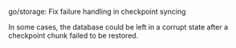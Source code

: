 go/storage: Fix failure handling in checkpoint syncing

In some cases, the database could be left in a corrupt state after a
checkpoint chunk failed to be restored.
